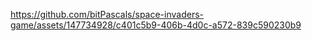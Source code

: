 https://github.com/bitPascals/space-invaders-game/assets/147734928/c401c5b9-406b-4d0c-a572-839c590230b9
